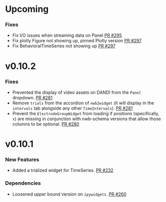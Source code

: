 # Upcoming

### Fixes
* Fix I/O issues when streaming data on Panel [PR #295](https://github.com/NeurodataWithoutBorders/nwbwidgets/pull/295)
* Fix plotly Figure not showing up, pinned Plotly version [PR #297](https://github.com/NeurodataWithoutBorders/nwbwidgets/pull/297)
* Fix BehavioralTimeSeries not showing up [PR #297](https://github.com/NeurodataWithoutBorders/nwbwidgets/pull/297)


# v0.10.2

### Fixes
* Prevented the display of video assets on DANDI from the `Panel` dropdown. [PR #281](https://github.com/NeurodataWithoutBorders/nwbwidgets/pull/281)
* Remove `trials` from the accordion of `nwb2widget` (it will display in the `intervals` tab alongside any other `TimeIntervals`). [PR #281](https://github.com/NeurodataWithoutBorders/nwbwidgets/pull/281)
* Prevent the `ElectrodeGroupWidget` from loading if positions (specifically, `x`) are missing in conjunction with nwb-schema versions that allow those columns to be optional. [PR #280](https://github.com/NeurodataWithoutBorders/nwbwidgets/pull/280)



# v0.10.1

### New Features
* Added a trialized widget for TimeSeries. [PR #232](https://github.com/NeurodataWithoutBorders/nwbwidgets/pull/232)

### Dependencies
* Loosened upper bound version on `ipywidgets`. [PR #260](https://github.com/NeurodataWithoutBorders/nwbwidgets/pull/260)
